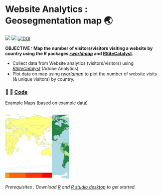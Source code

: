 # Website Analytics : Geosegmentation map :earth_asia: 

![](https://img.shields.io/badge/repo-RWebGeoSegMap-red.svg) ![](https://img.shields.io/badge/code-R-blue.svg) [![DOI](https://zenodo.org/badge/DOI/10.5281/zenodo.163203.svg)](https://doi.org/10.5281/zenodo.163203)


**OBJECTIVE : Map the number of visitors/visitors visiting a website by country using the R packages [*rworldmap*](https://cran.r-project.org/web/packages/rworldmap/) and [RSiteCatalyst](http://randyzwitch.com/rsitecatalyst/).**

 * Collect data from Website analytics (visitors/visitors) using [*RSiteCatalyst*](https://github.com/randyzwitch/RSiteCatalyst) (Adobe Analytics)
 * Plot data on map using [*rworldmap*](https://cran.r-project.org/web/packages/rworldmap/) to plot the number of website visits (& unique visitors) by country.

###  :wrench:  :gift: [Code](https://github.com/BritishMuseum/RWebGeoSegMap/blob/master/AdobeAnalyticsCountryVisitsMap.R) 

Example Maps (based on example data) 

<img src="https://github.com/BritishMuseum/RWebGeoSegMap/blob/master/EXAMPLEYellowRedMap.jpg" width="150"><img src="https://github.com/BritishMuseum/RWebGeoSegMap/blob/master/EXAMPLEGreenMap.jpg" width="55">

*Prerequisites : Download [R](https://www.r-project.org/) and [R studio desktop](https://www.rstudio.com/products/rstudio/download/) to get started.*

